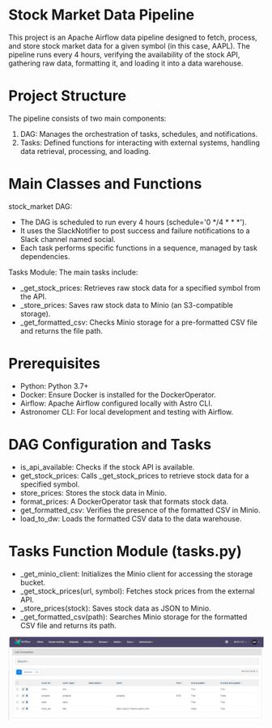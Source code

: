 Stock Market Data Pipeline
========

This project is an Apache Airflow data pipeline designed to fetch, process, and store stock market data for a given symbol (in this case, AAPL). The pipeline runs every 4 hours, verifying the availability of the stock API, gathering raw data, formatting it, and loading it into a data warehouse.

Project Structure
================

The pipeline consists of two main components:

1. DAG: Manages the orchestration of tasks, schedules, and notifications.
2. Tasks: Defined functions for interacting with external systems, handling data retrieval, processing, and loading.

Main Classes and Functions
===========================

stock_market DAG:

- The DAG is scheduled to run every 4 hours (schedule='0 */4 * * *').
- It uses the SlackNotifier to post success and failure notifications to a Slack channel named social.
- Each task performs specific functions in a sequence, managed by task dependencies.

Tasks Module: The main tasks include:

- _get_stock_prices: Retrieves raw stock data for a specified symbol from the API.
- _store_prices: Saves raw stock data to Minio (an S3-compatible storage).
- _get_formatted_csv: Checks Minio storage for a pre-formatted CSV file and returns the file path.

Prerequisites
=================================

- Python: Python 3.7+
- Docker: Ensure Docker is installed for the DockerOperator.
- Airflow: Apache Airflow configured locally with Astro CLI.
- Astronomer CLI: For local development and testing with Airflow.

DAG Configuration and Tasks
=======

- is_api_available: Checks if the stock API is available.
- get_stock_prices: Calls _get_stock_prices to retrieve stock data for a specified symbol.
- store_prices: Stores the stock data in Minio.
- format_prices: A DockerOperator task that formats stock data.
- get_formatted_csv: Verifies the presence of the formatted CSV in Minio.
- load_to_dw: Loads the formatted CSV data to the data warehouse.

Tasks Function Module (tasks.py)
=======

- _get_minio_client: Initializes the Minio client for accessing the storage bucket.
- _get_stock_prices(url, symbol): Fetches stock prices from the external API.
- _store_prices(stock): Saves stock data as JSON to Minio.
- _get_formatted_csv(path): Searches Minio storage for the formatted CSV file and returns its path.

![Airflow connections](airflowconf.png)
